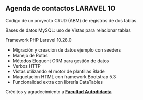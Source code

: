 ## Agenda de contactos LARAVEL 1O

Código de un proyecto CRUD (ABM) de registros de dos tablas. 

Bases de datos MySQL: uso de Vistas para relacionar tablas

Framework PHP Laravel 10.28.0

- Migración y creación de datos ejemplo con seeders
- Manejo de Rutas
- Métodos Eloquent ORM para gestión de datos
- Verbos HTTP
- Vistas utilizando el motor de plantillas Blade
- Maquetación HTML con framework Bootstrap 5.3
- Funcionalidad extra con librería DataTables


Créditos y agradecimiento a **[Facultad Autodidacta](https://www.youtube.com/playlist?list=PLoRfWwOOv4jzrevVQe8nwOqPhVLN5XsgB)**